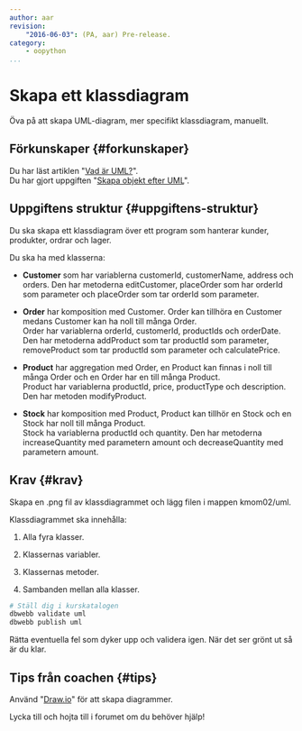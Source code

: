 ```yaml
---
author: aar
revision:
    "2016-06-03": (PA, aar) Pre-release.
category:
    - oopython
...
```

Skapa ett klassdiagram
===================================


Öva på att skapa UML-diagram, mer specifikt klassdiagram, manuellt.

<!--more-->


Förkunskaper {#forkunskaper}
-----------------------

Du har läst artiklen "[Vad är UML?](kunskap/vad-ar-uml)".  
Du har gjort uppgiften "[Skapa objekt efter UML](uppgift/skapa-bjekt-efter-uml)".


Uppgiftens struktur {#uppgiftens-struktur}
-----------------------    

Du ska skapa ett klassdiagram över ett program som hanterar kunder, produkter, ordrar och lager.

Du ska ha med klasserna: 

* **Customer** som har variablerna customerId, customerName, address och orders. Den har metoderna editCustomer, placeOrder som har orderId som parameter och placeOrder som tar orderId som parameter.

* **Order** har komposition med Customer. Order kan tillhöra en Customer medans Customer kan ha noll till många Order.  
Order har variablerna orderId, customerId, productIds och orderDate. Den har metoderna addProduct som tar productId som parameter, removeProduct som tar productId som parameter och calculatePrice.

* **Product** har aggregation med Order, en Product kan finnas i noll till många Order och en Order har en till många Product.  
Product har variablerna productId, price, productType och description. Den har metoden modifyProduct.

* **Stock** har komposition med Product, Product kan tillhör en Stock och en Stock har noll till många Product.  
Stock ha variablerna productId och quantity. Den har metoderna increaseQuantity med parametern amount och decreaseQuantity med parametern amount.
 

Krav {#krav}
-----------------------

Skapa en .png fil av klassdiagrammet och lägg filen i mappen kmom02/uml.  

Klassdiagrammet ska innehålla:

1. Alla fyra klasser.

2. Klassernas variabler.  

3. Klassernas metoder.

4. Sambanden mellan alla klasser.  

```bash
# Ställ dig i kurskatalogen
dbwebb validate uml
dbwebb publish uml
```

Rätta eventuella fel som dyker upp och validera igen. När det ser grönt ut så är du klar.



Tips från coachen {#tips}
-----------------------

Använd "[Draw.io](https://www.draw.io/)" för att skapa diagrammer.

Lycka till och hojta till i forumet om du behöver hjälp!
